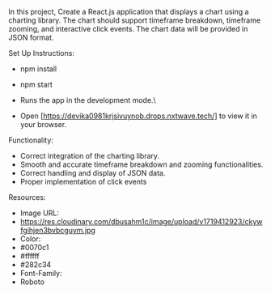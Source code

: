 In this project, Create a React.js application that displays a chart using a charting library. The chart should support timeframe breakdown, timeframe zooming, and interactive click events. The chart data will be provided in JSON format.

Set Up Instructions:
 - npm install
 - npm start

 - Runs the app in the development mode.\
 - Open [https://devika0981krjsivuynob.drops.nxtwave.tech/] to view it in your browser.


Functionality:
   - Correct integration of the charting library.
   - Smooth and accurate timeframe breakdown and zooming functionalities.
   - Correct handling and display of JSON data.
   - Proper implementation of click events


Resources:
 - Image URL:
  - https://res.cloudinary.com/dbusahm1c/image/upload/v1719412923/ckywfgihjen3bvbcguym.jpg
 - Color:
  - #0070c1
  - #ffffff
  - #282c34
 - Font-Family:
  - Roboto


